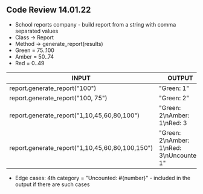 ## Code Review 14.01.22

* School reports company - build report from a string with comma separated values
* Class -> Report
* Method -> generate_report(results)
* Green = 75..100
* Amber = 50..74
* Red = 0..49

INPUT | OUTPUT
------|--------
report.generate_report("100") | "Green: 1"
report.generate_report("100, 75") | "Green: 2"
report.generate_report("1,10,45,60,80,100") | "Green: 2\nAmber: 1\nRed: 3
report.generate_report("1,10,45,60,80,100,150") | "Green: 2\nAmber: 1\nRed: 3\nUncounted: 1"

* Edge cases: 4th category = "Uncounted: #{number}" - included in the output if there are such cases
